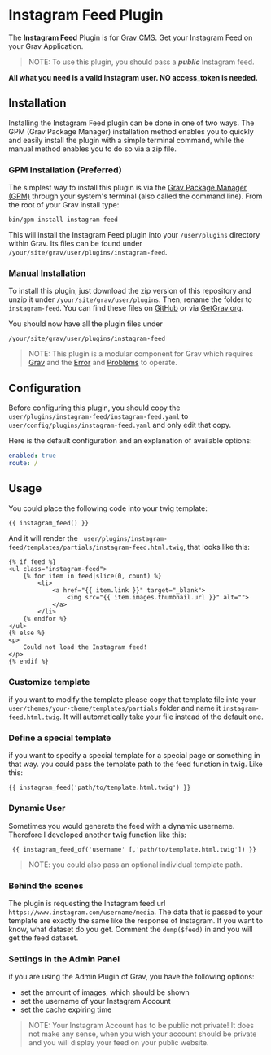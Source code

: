 # Instagram Feed Plugin

The **Instagram Feed** Plugin is for [Grav CMS](http://github.com/getgrav/grav). Get your Instagram Feed on your Grav Application.

> NOTE: To use this plugin, you should pass a ***public*** Instagram feed.

**All what you need is a valid Instagram user. NO access_token is needed.**

## Installation

Installing the Instagram Feed plugin can be done in one of two ways. The GPM (Grav Package Manager) installation method enables you to quickly and easily install the plugin with a simple terminal command, while the manual method enables you to do so via a zip file.

### GPM Installation (Preferred)

The simplest way to install this plugin is via the [Grav Package Manager (GPM)](http://learn.getgrav.org/advanced/grav-gpm) through your system's terminal (also called the command line).  From the root of your Grav install type:

    bin/gpm install instagram-feed

This will install the Instagram Feed plugin into your `/user/plugins` directory within Grav. Its files can be found under `/your/site/grav/user/plugins/instagram-feed`.

### Manual Installation

To install this plugin, just download the zip version of this repository and unzip it under `/your/site/grav/user/plugins`. Then, rename the folder to `instagram-feed`. You can find these files on [GitHub](https://github.com/danny-stey/grav-plugin-instagram-feed) or via [GetGrav.org](http://getgrav.org/downloads/plugins#extras).

You should now have all the plugin files under

    /your/site/grav/user/plugins/instagram-feed
	
> NOTE: This plugin is a modular component for Grav which requires [Grav](http://github.com/getgrav/grav) and the [Error](https://github.com/getgrav/grav-plugin-error) and [Problems](https://github.com/getgrav/grav-plugin-problems) to operate.

## Configuration

Before configuring this plugin, you should copy the `user/plugins/instagram-feed/instagram-feed.yaml` to `user/config/plugins/instagram-feed.yaml` and only edit that copy.

Here is the default configuration and an explanation of available options:

```yaml
enabled: true
route: /
```

## Usage

You could place the following code into your twig template:

    {{ instagram_feed() }}
    
And it will render the ` user/plugins/instagram-feed/templates/partials/instagram-feed.html.twig`, that looks like this:

```twig
{% if feed %}
<ul class="instagram-feed">
    {% for item in feed|slice(0, count) %}
        <li>
            <a href="{{ item.link }}" target="_blank">
                <img src="{{ item.images.thumbnail.url }}" alt="">
            </a>
        </li>
    {% endfor %}
</ul>
{% else %}
<p>
    Could not load the Instagram feed!
</p>
{% endif %}
```

### Customize template
if you want to modify the template please copy that template file into your `user/themes/your-theme/templates/partials` folder and name it `instagram-feed.html.twig`. It will automatically take your file instead of the default one.

### Define a special template
if you want to specify a special template for a special page or something in that way. you could pass the template path to the feed function in twig. Like this:

    {{ instagram_feed('path/to/template.html.twig') }}

### Dynamic User
Sometimes you would generate the feed with a dynamic username. Therefore I developed another twig function like this:
    
     {{ instagram_feed_of('username' [,'path/to/template.html.twig']) }}
     
> NOTE: you could also pass an optional individual template path.     

    
### Behind the scenes
The plugin is requesting the Instagram feed url `https://www.instagram.com/username/media`. The data that is passed to your template are exactly the same like the response of Instagram. If you want to know, what dataset do you get. Comment the `dump($feed)` in and you will get the feed dataset.

### Settings in the Admin Panel
if you are using the Admin Plugin of Grav, you have the following options:

- set the amount of images, which should be shown
- set the username of your Instagram Account
- set the cache expiring time

> NOTE: Your Instagram Account has to be public not private! It does not make any sense, when you wish your account should be private and you will display your feed on your public website. 


